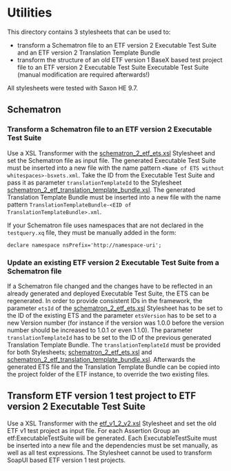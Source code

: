# Utilities

This directory contains 3 stylesheets that can be used to:
- transform a Schematron file to an ETF version 2 Executable Test Suite and an
 ETF version 2 Translation Template Bundle
- transform the structure of an old ETF version 1 BaseX based test project file
 to an ETF version 2 Executable Test Suite
 Executable Test Suite (manual modification are required afterwards!)



All stylesheets were tested with Saxon HE 9.7.

## Schematron
### Transform a Schematron file to an ETF version 2 Executable Test Suite
Use a XSL Transformer  with the [schematron_2_etf_ets.xsl](schematron_2_etf_ets.xsl)
Stylesheet and set the Schematron file as input file.
The generated Executable Test Suite must be inserted into a new file with the
name pattern `<Name of ETS without whitespaces>-bsxets.xml`. Take the
ID from the Executable Test Suite and pass it as parameter
`translationTemplateId` to the Stylesheet
[schematron_2_etf_translation_template_bundle.xsl](schematron_2_etf_translation_template_bundle.xsl).
The generated Translation Template Bundle must be inserted into a new file with
the name pattern
`TranslationTemplateBundle-<EID of TranslationTemplateBundle>.xml`.

If your Schematron file uses namespaces that are not declared in the
`testquery.xq` file, they must be manually added in the form:

`declare namespace nsPrefix='http://namespace-uri';`


### Update an existing  ETF version 2 Executable Test Suite from a Schematron file
If a Schematron file changed and the changes have to be reflected in an already
generated and deployed Executable Test Suite, the ETS can be regenerated.
In order to provide consistent IDs in the framework, the parameter `etsId`
of the [schematron_2_etf_ets.xsl](schematron_2_etf_ets.xsl) Stylesheet has to
be set to the ID of the existing ETS and the parameter `etsVersion` has
to be set to a new Version number (for instance if the version was 1.0.0 before
the version number should be increased to 1.0.1 or even 1.1.0). The parameter
`translationTemplateId` has to be set to the ID of the previous generated
Translation Template Bundle. The `translationTemplateId` must be provided
for both Stylesheets; [schematron_2_etf_ets.xsl](schematron_2_etf_ets.xsl) and
[schematron_2_etf_translation_template_bundle.xsl](schematron_2_etf_translation_template_bundle.xsl). Afterwards the generated ETS file and the Translation Template Bundle can be copied into the project folder of the ETF instance, to override the two existing files.


## Transform ETF version 1 test project to ETF version 2 Executable Test Suite
Use a XSL Transformer with the [etf_v1_2_v2.xsl](etf_v1_2_v2.xsl)
Stylesheet and set the old ETF v1 test project as input file.
For each Assertion Group an etf:ExecutableTestSuite will be generated.
Each ExecutableTestSuite must be inserted into a new file and the dependencies
must be set manually, as well as all test expressions. The Stylesheet cannot
be used to transform SoapUI based ETF version 1 test projects.

